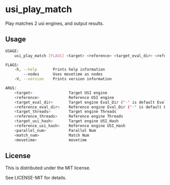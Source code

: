 # usi_play_match

Play matches 2 usi engines, and output results.

## Usage

```bash
USAGE:
    usi_play_match [FLAGS] <target> <reference> <target_eval_dir> <reference_eval_dir> <target_threads> <reference_threads> <target_usi_hash> <reference_usi_hash> <parallel_num> <match_num> <movetime>

FLAGS:
    -h, --help       Prints help information
        --nodes      Uses movetime as nodes
    -V, --version    Prints version information

ARGS:
    <target>                Target USI engine
    <reference>             Reference USI engine
    <target_eval_dir>       Target engine Eval_Dir ("-" is default Eval_Dir)
    <reference_eval_dir>    Reference engine Eval_Dir ("-" is default Eval_Dir)
    <target_threads>        Target engine Threads
    <reference_threads>     Reference engine Threads
    <target_usi_hash>       Target engine USI_Hash
    <reference_usi_hash>    Reference engine USI_Hash
    <parallel_num>          Parallel Num
    <match_num>             Match Num
    <movetime>              movetime
```

## License

This is distributed under the MIT license.

See LICENSE-MIT for details.

